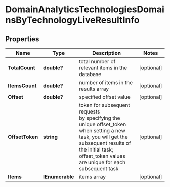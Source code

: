 # DomainAnalyticsTechnologiesDomainsByTechnologyLiveResultInfo


## Properties

| Name | Type | Description | Notes |
|------------ | ------------- | ------------- | -------------|
**TotalCount** | **double?** | total number of relevant items in the database |[optional]|
**ItemsCount** | **double?** | number of items in the results array |[optional]|
**Offset** | **double?** | specified offset value |[optional]|
**OffsetToken** | **string** | token for subsequent requests<br>by specifying the unique offset_token when setting a new task, you will get the subsequent results of the initial task;<br>offset_token values are unique for each subsequent task |[optional]|
**Items** | **IEnumerable<DomainAnalyticsTechnologiesDomainsByLiveItem>** | items array |[optional]|
